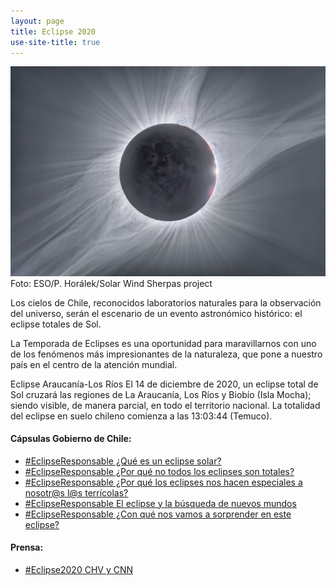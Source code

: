 ```yaml
---
layout: page
title: Eclipse 2020
use-site-title: true
---
```

![](/img/eclipse_total.jpg)
Foto: ESO/P. Horálek/Solar Wind Sherpas project

Los cielos de Chile, reconocidos laboratorios naturales para la observación del universo, serán el escenario de un evento astronómico histórico: el eclipse totales de Sol.

La Temporada de Eclipses es una oportunidad para maravillarnos con uno de los fenómenos más impresionantes de la naturaleza, que pone a nuestro país en el centro de la atención mundial.

Eclipse Araucanía-Los Ríos
El 14 de diciembre de 2020, un eclipse total de Sol cruzará las regiones de La Araucanía, Los Ríos y Biobío (Isla Mocha); siendo visible, de manera parcial, en todo el territorio nacional. La totalidad del eclipse en suelo chileno comienza a las 13:03:44 (Temuco).

#### Cápsulas Gobierno de Chile:

- [#EclipseResponsable ¿Qué es un eclipse solar?](https://www.youtube.com/watch?v=Q35CzuLtChQ&list=PLqY_wjz2QOQ8kqq7UPwt8XD_tUw1Z8fcv&index=1)
- [#EclipseResponsable ¿Por qué no todos los eclipses son totales?](https://www.youtube.com/watch?v=Y7f5iskXh4M&list=PLqY_wjz2QOQ8kqq7UPwt8XD_tUw1Z8fcv&index=2)
- [#EclipseResponsable ¿Por qué los eclipses nos hacen especiales a nosotr@s l@s terrícolas?](https://www.youtube.com/watch?v=X-RJGT2EPik&list=PLqY_wjz2QOQ8kqq7UPwt8XD_tUw1Z8fcv&index=3)
- [#EclipseResponsable El eclipse y la búsqueda de nuevos mundos](https://www.youtube.com/watch?v=lsOdHPX0VY8&list=PLqY_wjz2QOQ8kqq7UPwt8XD_tUw1Z8fcv&index=4)
- [#EclipseResponsable ¿Con qué nos vamos a sorprender en este eclipse?](https://www.youtube.com/watch?v=p0xEnnKCk60&list=PLqY_wjz2QOQ8kqq7UPwt8XD_tUw1Z8fcv&index=5)






#### Prensa:

- [#Eclipse2020 CHV y CNN](https://www.youtube.com/watch?v=ODgGHMHY1Rs&list=PLqY_wjz2QOQ8kqq7UPwt8XD_tUw1Z8fcv&index=6)
